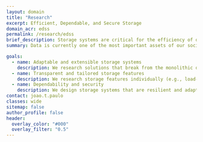 ```yaml
---
layout: domain
title: "Research"
excerpt: Efficient, Dependable, and Secure Storage
domain_acr: edss
permalink: /research/edss
brief_description: Storage systems are critical for the efficiency of data-centric applications (e.g., AI, analytics, databases) and large-scale services (e.g., Cloud, HPC). DSR designs new storage solutions and optimizations that meet the performance, scale, dependability, and security demands of traditional and emerging data-centric workloads.
summary: Data is currently one of the most important assets of our society, given its significance for a wide range of critical services and sectors (e.g., healthcare, e-governance, finance, natural sciences).<br><br>While the hardware and software for processing vast and heterogeneous amounts of data have been advancing rapidly, the same is not valid for storage counterparts. However, storage solutions (e.g., block devices, file systems, object stores) provide the cornerstone for persisting and accessing digital information, meaning that their efficiency is paramount to fully leveraging the advancements in data processing.<br><br>Our research aims to build efficient storage solutions tailored to the performance, dependability, and security demands of emerging applications (e.g., AI, analytics, databases) and large-scale infrastructures (e.g., cloud computing, high-performance computing).

goals:
  - name: Adaptable and extensible storage systems
    description: We research solutions that break from the monolithic design of traditional storage systems, which struggle to accommodate heterogeneous and emerging workloads. By building extendable storage systems that incorporate novel optimizations and features, chosen and tailored at runtime, we aim to improve data management for a broader range of applications and services.
  - name: Transparent and tailored storage features
    description: We research storage features individually (e.g., load-balancing, caching, deduplication, compression) and at scale to ensure better management of storage resources and better quality of service for cloud computing and HPC infrastructures. As a fundamental principle, we design transparent and non-intrusive optimizations for the different applications leveraging our solutions.
  - name: Dependability and security
    description: We design storage systems that are resilient and adaptable to environments with different levels of instability and failures (e.g., private servers, data centers, IoT). Also, we design efficient solutions that transparently ensure the privacy and security of data (e.g., encryption at rest and in transit, trusted hardware ) when stored in untrusted third-party services and under threats (e.g., ransomware attacks).
contact: joao.t.paulo
classes: wide
sitemap: false
author_profile: false
header:
  overlay_color: "#000"
  overlay_filter: "0.5"
---
```



<script
      src="https://code.jquery.com/jquery-3.4.1.min.js"
      integrity="sha256-CSXorXvZcTkaix6Yvo6HppcZGetbYMGWSFlBw8HfCJo="
      crossorigin="anonymous"
    ></script>
<!-- <script src="https://unpkg.com/magic-grid/dist/magic-grid.min.js"></script> -->
